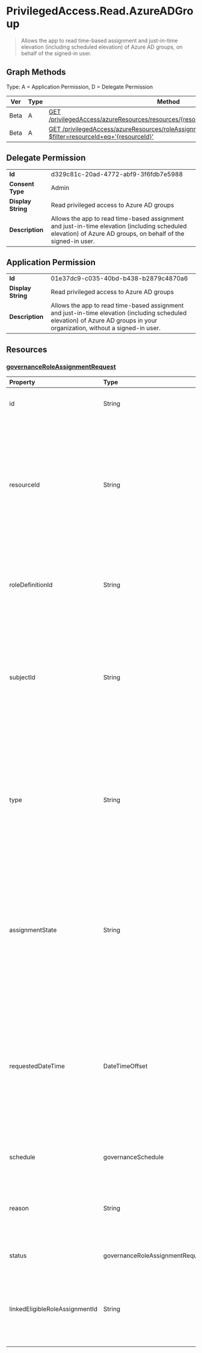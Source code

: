 # PrivilegedAccess.Read.AzureADGroup

> Allows the app to read time-based assignment and just-in-time elevation (including scheduled elevation) of Azure AD groups, on behalf of the signed-in user.
## Graph Methods

Type: A = Application Permission, D = Delegate Permission

|Ver|Type|Method|
|-------|----|------|
|Beta|A|[GET /privilegedAccess/azureResources/resources/{resourceId}/roleAssignmentRequests](https://docs.microsoft.com/graph/api/governanceroleassignmentrequest-list?view=graph-rest-beta&tabs=http)|
|Beta|A|[GET /privilegedAccess/azureResources/roleAssignmentRequests?$filter=resourceId+eq+'{resourceId}'](https://docs.microsoft.com/graph/api/governanceroleassignmentrequest-list?view=graph-rest-beta&tabs=http)|
## Delegate Permission
|||
|-|-|
|**Id**|d329c81c-20ad-4772-abf9-3f6fdb7e5988|
|**Consent Type**|Admin|
|**Display String**|Read privileged access to Azure AD groups|
|**Description**|Allows the app to read time-based assignment and just-in-time elevation (including scheduled elevation) of Azure AD groups, on behalf of the signed-in user.|
## Application Permission
|||
|-|-|
|**Id**|01e37dc9-c035-40bd-b438-b2879c4870a6|
|**Display String**|Read privileged access to Azure AD groups|
|**Description**|Allows the app to read time-based assignment and just-in-time elevation (including scheduled elevation) of Azure AD groups in your organization, without a signed-in user.|
## Resources
### [governanceRoleAssignmentRequest ](https://docs.microsoft.com/graph/api/resources/governanceroleassignmentrequest?view=graph-rest-1.0&tabs=http)
| Property                    | Type            |Description|
|:--------------------------|:--------------|:----------|
|id                         |String         |The identifier of the role assignment request.|
|resourceId                 |String         |Required. The unique identifier of the Azure resource that is associated with the role assignment request. Azure resources can include subscriptions, resource groups, virtual machines, and SQL databases.|
|roleDefinitionId           |String         |Required. The identifier of the Azure role definition that the role assignment request is associated with.|
|subjectId                  |String         |Required. The unique identifier of the principal or subject that the role assignment request is associated with. Principals can be users, groups, or service principals.|
|type                       |String        |Required. Representing the type of the operation on the role assignment. The possible values are: `AdminAdd` , `UserAdd` , `AdminUpdate` , `AdminRemove` , `UserRemove` , `UserExtend` , `AdminExtend` , `UserRenew` , `AdminRenew`.|
|assignmentState|String  |Required. The state of the assignment. The possible values are: `Eligible` (for eligible assignment),  `Active` (if it is directly assigned), `Active` (by administrators, or activated on an eligible assignment by the users).|
|requestedDateTime          |DateTimeOffset |Read-only. The request create time. The Timestamp type represents date and time information using ISO 8601 format and is always in UTC time. For example, midnight UTC on Jan 1, 2014 is `2014-01-01T00:00:00Z`|
|schedule                   |governanceSchedule|The schedule object of the role assignment request.|
|reason                     |String         |A message provided by users and administrators when create the request about why it is needed.|
|status                     |governanceRoleAssignmentRequestStatus         |The status of the role assignment request.|
|linkedEligibleRoleAssignmentId|String        |If this is a request for role activation, it represents the id of the `eligible assignment` being referred; Otherwise, the value is `null`. |
